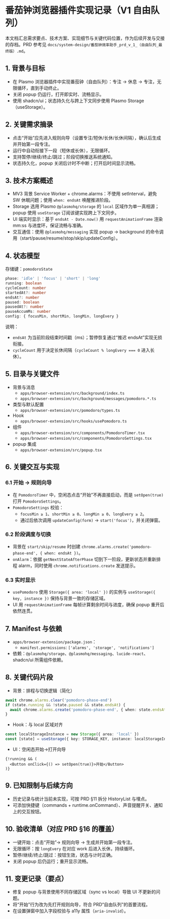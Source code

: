 # 番茄钟浏览器插件实现记录（V1 自由队列）

本文档汇总需求要点、技术方案、实现细节与关键代码位置，作为后续开发与交接的存档。PRD 参考见 `docs/system-design/番茄钟效率助手_prd_v_1_（自由队列_最终版）.md`。

## 1. 背景与目标
- 在 Plasmo 浏览器插件中实现番茄钟（自由队列）：专注 → 休息 → 专注，无限循环，直到手动终止。
- 关闭 popup 仍运行，打开即实时、流畅显示。
- 使用 shadcn/ui；状态持久化与跨上下文同步使用 Plasmo Storage（useStorage）。

## 2. 关键需求摘录
- 点击“开始”应先进入规则向导（设置专注/短休/长休/长休间隔），确认后生成并开始第一段专注。
- 运行中自动衔接下一段（短休或长休），无限循环。
- 支持暂停/继续/终止/跳过；阶段切换推送系统通知。
- 状态持久化，popup 关闭后计时不中断；打开后时间显示流畅。

## 3. 技术方案概述
- MV3 背景 Service Worker + chrome.alarms：不使用 setInterval，避免 SW 休眠问题；使用 `when: endsAt` 唤醒推进阶段。
- Storage 选用 Plasmo `@plasmohq/storage` 的 `local` 区域作为单一真相源；popup 使用 `useStorage` 订阅该键实现跨上下文同步。
- UI 端实时显示：基于 `endsAt - Date.now()` 用 `requestAnimationFrame` 渲染 mm:ss 与进度环，保证流畅与准确。
- 交互通信：使用 `@plasmohq/messaging` 实现 popup → background 的命令调用（start/pause/resume/stop/skip/updateConfig）。

## 4. 状态模型
存储键：`pomodoroState`
```ts
phase: 'idle' | 'focus' | 'short' | 'long'
running: boolean
cycleCount: number
startedAt?: number
endsAt?: number
paused: boolean
pausedAt?: number
pauseAccumMs: number
config: { focusMin, shortMin, longMin, longEvery }
```
说明：
- `endsAt` 为当前阶段结束时间戳（ms）；暂停恢复通过“推迟 endsAt”实现无损衔接。
- `cycleCount` 用于决定长休间隔（`cycleCount % longEvery === 0` 进入长休）。

## 5. 目录与关键文件
- 背景与消息
  - `apps/browser-extension/src/background/index.ts`
  - `apps/browser-extension/src/background/messages/pomodoro.*.ts`
- 类型与默认配置
  - `apps/browser-extension/src/pomodoro/types.ts`
- Hook
  - `apps/browser-extension/src/hooks/usePomodoro.ts`
- 组件
  - `apps/browser-extension/src/components/PomodoroTimer.tsx`
  - `apps/browser-extension/src/components/PomodoroSettings.tsx`
- popup 集成
  - `apps/browser-extension/src/popup.tsx`

## 6. 关键交互与实现
### 6.1 开始 → 规则向导
- 在 `PomodoroTimer` 中，空闲态点击“开始”不再直接启动，而是 `setOpen(true)` 打开 `PomodoroSettings`。
- `PomodoroSettings` 校验：
  - `focusMin ≥ 1`、`shortMin ≥ 0`、`longMin ≥ 0`、`longEvery ≥ 2`。
  - 通过后依次调用 `updateConfig(form)` → `start('focus')`，并关闭弹窗。

### 6.2 阶段调度与切换
- 背景在 `start/skip/resume` 时创建 `chrome.alarms.create('pomodoro-phase-end', { when: endsAt })`。
- `onAlarm`：依据 `getNextStateAfterPhase` 切到下一阶段，更新状态并重新排程 alarm，同时使用 `chrome.notifications.create` 发送提示。

### 6.3 实时显示
- `usePomodoro` 使用 `Storage({ area: 'local' })` 的实例与 `useStorage({ key, instance })` 保持与背景一致的存储区域。
- UI 用 `requestAnimationFrame` 每帧计算剩余时间与进度，确保 popup 重开后依然连贯。

## 7. Manifest 与依赖
- `apps/browser-extension/package.json`：
  - `manifest.permissions`: `['alarms', 'storage', 'notifications']`
- 依赖：`@plasmohq/storage`、`@plasmohq/messaging`、`lucide-react`、shadcn/ui 所需组件依赖。

## 8. 关键代码片段
- 背景：排程与切换逻辑（简化）
```ts
await chrome.alarms.clear('pomodoro-phase-end')
if (state.running && !state.paused && state.endsAt) {
  await chrome.alarms.create('pomodoro-phase-end', { when: state.endsAt })
}
```
- Hook：与 local 区域对齐
```ts
const localStorageInstance = new Storage({ area: 'local' })
const [state] = useStorage({ key: STORAGE_KEY, instance: localStorageInstance, initialValue })
```
- UI：空闲态开始→打开向导
```tsx
{!running && (
  <Button onClick={() => setOpen(true)}>开始</Button>
)}
```

## 9. 已知限制与后续方向
- 历史记录与统计当前未实现，可按 PRD §11 拆分 HistoryList 与埋点。
- 可添加快捷键（commands + runtime.onCommand）、声音提醒开关、通知上的交互按钮。

## 10. 验收清单（对应 PRD §16 的覆盖）
- 一键开始：点击“开始”→ 规则向导 → 生成并开始第一段专注。
- 无限循环：按 `longEvery` 在对应 work 后进入长休，持续循环。
- 暂停/继续/终止/跳过：按钮生效，状态与计时正确。
- 关闭 popup 后仍运行；重开显示流畅。

## 11. 变更记录（要点）
- 修复 popup 与背景使用不同存储区域（sync vs local）导致 UI 不更新的问题。
- 将“开始”行为改为先打开规则向导，符合 PRD“自由队列”的首要流程。
- 在设置弹窗中加入字段校验与 a11y 属性（`aria-invalid`）。
